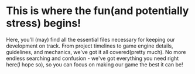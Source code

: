 <!--
SPDX-FileCopyrightText: 2023 Kabir Akzaman <kaabirherococ@gmail.com>

SPDX-License-Identifier: CC0-1.0
-->

# This is where the fun(and potentially stress) begins!

Here, you'll (may) find all the essential files necessary for keeping our development on track. 
From project timelines to game engine details, guidelines, and mechanics, we've got it all covered(pretty much). 
No more endless searching and confusion - we've got everything you need right here(I hope so), so you can focus on making our game the best it can be!
